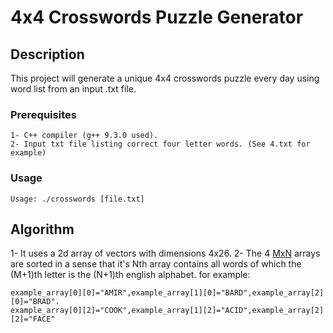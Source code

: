 # 4x4 Crosswords Puzzle Generator

## Description
This project will generate a unique 4x4 crosswords puzzle every day using word list from an input .txt file.

### Prerequisites
```
1- C++ compiler (g++ 9.3.0 used).
2- Input txt file listing correct four letter words. (See 4.txt for example)
```
### Usage
```
Usage: ./crosswords [file.txt]
```

## Algorithm
1- It uses a 2d array of vectors with dimensions 4x26.
2- The 4 [MxN](M=0-3,N=0-25) arrays are sorted in a sense that it's Nth array contains all
words of which the (M+1)th letter is the (N+1)th english alphabet.
for example:
```
example_array[0][0]="AMIR",example_array[1][0]="BARD",example_array[2][0]="BRAD".
example_array[0][2]="COOK",example_array[1][2]="ACID",example_array[2][2]="FACE" 
```